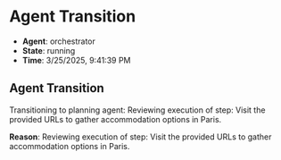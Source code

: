 # Agent Transition

- **Agent**: orchestrator
- **State**: running
- **Time**: 3/25/2025, 9:41:39 PM

## Agent Transition

Transitioning to planning agent: Reviewing execution of step: Visit the provided URLs to gather accommodation options in Paris.

**Reason**: Reviewing execution of step: Visit the provided URLs to gather accommodation options in Paris.

